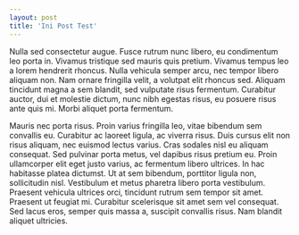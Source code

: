 ```yaml
---
layout: post
title: 'Ini Post Test'
---
```


Nulla sed consectetur augue. Fusce rutrum nunc libero, eu condimentum leo porta in. Vivamus tristique sed mauris quis pretium. Vivamus tempus leo a lorem hendrerit rhoncus. Nulla vehicula semper arcu, nec tempor libero aliquam non. Nam ornare fringilla velit, a volutpat elit rhoncus sed. Aliquam tincidunt magna a sem blandit, sed vulputate risus fermentum. Curabitur auctor, dui et molestie dictum, nunc nibh egestas risus, eu posuere risus ante quis mi. Morbi aliquet porta fermentum.

Mauris nec porta risus. Proin varius fringilla leo, vitae bibendum sem convallis eu. Curabitur ac laoreet ligula, ac viverra risus. Duis cursus elit non risus aliquam, nec euismod lectus varius. Cras sodales nisl eu aliquam consequat. Sed pulvinar porta metus, vel dapibus risus pretium eu. Proin ullamcorper elit eget justo varius, ac fermentum libero ultrices. In hac habitasse platea dictumst. Ut at sem bibendum, porttitor ligula non, sollicitudin nisl. Vestibulum et metus pharetra libero porta vestibulum. Praesent vehicula ultrices orci, tincidunt rutrum sem tempor sit amet. Praesent ut feugiat mi. Curabitur scelerisque sit amet sem vel consequat. Sed lacus eros, semper quis massa a, suscipit convallis risus. Nam blandit aliquet ultricies.
